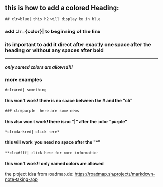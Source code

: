 ## this is how to add a colored Heading:

    ## clr=blue| this h2 will display be in blue
### add **clr={color}|** to beginning of the line
### its important to add it direct after exactly one space after the heading or without any spaces after bold

_____________
##### only named colors are allowed!!!

### more examples

    #clr=red| something
#### this won't work! there is no space between the # and the "clr"
    ### clr=purple  here are some news
#### this also won't work! there is no "|" after the color "purple"
    *clr=darkred| click here*
#### this will work! you need no space after the "*"
    **clr=#fff| click here for more information
#### this won't work!! only named colors are allowed


the project idea from roadmap.de:
https://roadmap.sh/projects/markdown-note-taking-app
